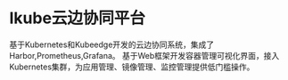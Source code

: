 # Ikube云边协同平台

基于Kubernetes和Kubeedge开发的云边协同系统，集成了Harbor,Prometheus,Grafana。
基于Web框架开发容器管理可视化界面，接入Kubernetes集群，为应用管理、镜像管理、监控管理提供低门槛操作。
